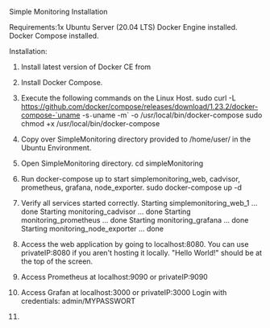 Simple Monitoring Installation

Requirements:1x Ubuntu Server (20.04 LTS)
Docker Engine installed.
Docker Compose installed.

Installation:

1. 	Install latest version of Docker CE from  

2. 	Install Docker Compose.

3. 	Execute the following commands on the Linux Host.
		sudo curl -L https://github.com/docker/compose/releases/download/1.23.2/docker-compose-`uname -s`-`uname -m` -o /usr/local/bin/docker-compose
		sudo chmod +x /usr/local/bin/docker-compose

4. 	Copy over SimpleMonitoring directory provided to /home/user/ in the Ubuntu Environment.

5. 	Open SimpleMonitoring directory.
		cd simpleMonitoring

6. 	Run docker-compose up to start simplemonitoring_web, cadvisor, prometheus, grafana, node_exporter.
		sudo docker-compose up -d

7. 	Verify all services started correctly.
		Starting simplemonitoring_web_1   ... done
		Starting monitoring_cadvisor      ... done
		Starting monitoring_prometheus    ... done
		Starting monitoring_grafana       ... done
		Starting monitoring_node_exporter ... done
	
8. 	Access the web application by going to localhost:8080. You can use privateIP:8080 if you aren't hosting it locally. 
		"Hello World!" should be at the top of the screen.
		
9.	Access Prometheus at localhost:9090 or privateIP:9090
10. Access Grafan at localhost:3000 or privateIP:3000
		Login with credentials: admin/MYPASSWORT
11. 